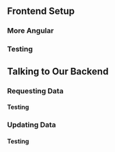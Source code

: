 ## Frontend Setup

### More Angular

### Testing

## Talking to Our Backend

### Requesting Data

#### Testing

### Updating Data

#### Testing